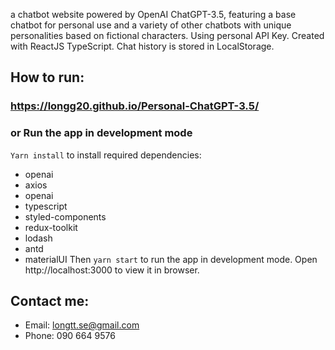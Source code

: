 a chatbot website powered by OpenAI ChatGPT-3.5, featuring a base chatbot for personal use and a variety of other chatbots with unique personalities based on fictional characters. Using personal API Key.
Created with ReactJS TypeScript. Chat history is stored in LocalStorage.

## How to run:
### https://longg20.github.io/Personal-ChatGPT-3.5/
### or Run the app in development mode
`Yarn install` to install required dependencies:
- openai
- axios
- openai
- typescript
- styled-components
- redux-toolkit
- lodash
- antd
- materialUI
Then `yarn start` to run the app in development mode. 
Open http://localhost:3000 to view it in browser.

## Contact me:
- Email: longtt.se@gmail.com 
- Phone: 090 664 9576
